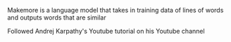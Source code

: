 Makemore is a language model that takes in training data of lines of words and outputs words that are similar

Followed Andrej Karpathy's Youtube tutorial on his Youtube channel
